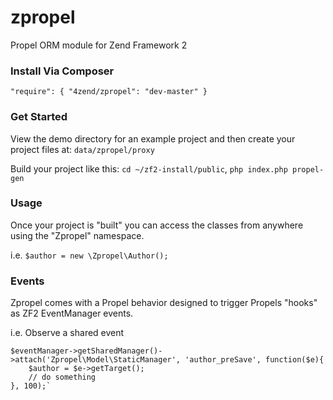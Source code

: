 zpropel
==========

Propel ORM module for Zend Framework 2

### Install Via Composer

`"require": { "4zend/zpropel": "dev-master" }`

### Get Started

View the demo directory for an example project and then create your project files at: `data/zpropel/proxy`

Build your project like this: `cd ~/zf2-install/public`, `php index.php propel-gen`

### Usage

Once your project is "built" you can access the classes from anywhere using the "Zpropel" namespace. 

i.e. `$author = new \Zpropel\Author();`

### Events

Zpropel comes with a Propel behavior designed to trigger Propels "hooks" as ZF2 EventManager events.

i.e. Observe a shared event

    $eventManager->getSharedManager()->attach('Zpropel\Model\StaticManager', 'author_preSave', function($e){
        $author = $e->getTarget();
        // do something
    }, 100);`
